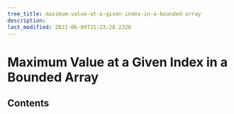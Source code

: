 ```yaml
---
tree_title: maximum-value-at-a-given-index-in-a-bounded-array
description: 
last_modified: 2022-06-09T21:23:28.2328
---
```


# Maximum Value at a Given Index in a Bounded Array

## Contents
